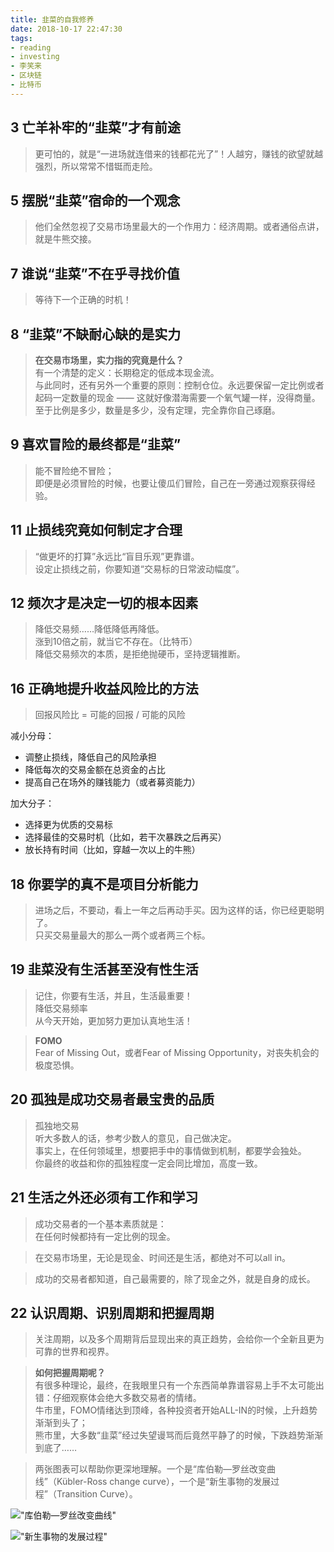 ```yaml
---
title: 韭菜的自我修养
date: 2018-10-17 22:47:30
tags:
- reading
- investing
- 李笑来
- 区块链
- 比特币
---
```


## 3 亡羊补牢的“韭菜”才有前途

> 更可怕的，就是“一进场就连借来的钱都花光了”！人越穷，赚钱的欲望就越强烈，所以常常不惜铤而走险。

## 5 摆脱“韭菜”宿命的一个观念

> 他们全然忽视了交易市场里最大的一个作用力：经济周期。或者通俗点讲，就是牛熊交接。

## 7 谁说“韭菜”不在乎寻找价值

> 等待下一个正确的时机！

## 8 “韭菜”不缺耐心缺的是实力

> **在交易市场里，实力指的究竟是什么？**   
> 有一个清楚的定义：长期稳定的低成本现金流。  
> 与此同时，还有另外一个重要的原则：控制仓位。永远要保留一定比例或者起码一定数量的现金 —— 这就好像潜海需要一个氧气罐一样，没得商量。至于比例是多少，数量是多少，没有定理，完全靠你自己琢磨。

## 9 喜欢冒险的最终都是“韭菜”

> 能不冒险绝不冒险；  
> 即便是必须冒险的时候，也要让傻瓜们冒险，自己在一旁通过观察获得经验。

## 11 止损线究竟如何制定才合理

> “做更坏的打算”永远比“盲目乐观”更靠谱。  
> 设定止损线之前，你要知道“交易标的日常波动幅度”。

## 12 频次才是决定一切的根本因素

> 降低交易频……降低降低再降低。  
> 涨到10倍之前，就当它不存在。（比特币）  
> 降低交易频次的本质，是拒绝抛硬币，坚持逻辑推断。

## 16 正确地提升收益风险比的方法

> 回报风险比 = 可能的回报 / 可能的风险  

减小分母：

* 调整止损线，降低自己的风险承担
* 降低每次的交易金额在总资金的占比
* 提高自己在场外的赚钱能力（或者募资能力）

加大分子：

* 选择更为优质的交易标
* 选择最佳的交易时机（比如，若干次暴跌之后再买）
* 放长持有时间（比如，穿越一次以上的牛熊）

## 18 你要学的真不是项目分析能力

> 进场之后，不要动，看上一年之后再动手买。因为这样的话，你已经更聪明了。  
> 只买交易量最大的那么一两个或者两三个标。

## 19 韭菜没有生活甚至没有性生活

> 记住，你要有生活，并且，生活最重要！  
> 降低交易频率  
> 从今天开始，更加努力更加认真地生活！

> **FOMO**  
> Fear of Missing Out，或者Fear of Missing Opportunity，对丧失机会的极度恐惧。

## 20 孤独是成功交易者最宝贵的品质

> 孤独地交易  
> 听大多数人的话，参考少数人的意见，自己做决定。  
> 事实上，在任何领域里，想要把手中的事情做到机制，都要学会独处。  
> 你最终的收益和你的孤独程度一定会同比增加，高度一致。

## 21 生活之外还必须有工作和学习

> 成功交易者的一个基本素质就是：  
> 在任何时候都持有一定比例的现金。

> 在交易市场里，无论是现金、时间还是生活，都绝对不可以all in。

> 成功的交易者都知道，自己最需要的，除了现金之外，就是自身的成长。

## 22 认识周期、识别周期和把握周期

> 关注周期，以及多个周期背后显现出来的真正趋势，会给你一个全新且更为可靠的世界和视界。

> **如何把握周期呢？**  
> 有很多种理论，最终，在我眼里只有一个东西简单靠谱容易上手不太可能出错：仔细观察体会绝大多数交易者的情绪。  
> 牛市里，FOMO情绪达到顶峰，各种投资者开始ALL-IN的时候，上升趋势渐渐到头了；  
> 熊市里，大多数“韭菜”经过失望谩骂而后竟然平静了的时候，下跌趋势渐渐到底了……

> 两张图表可以帮助你更深地理解。一个是“库伯勒—罗丝改变曲线”（Kübler-Ross change curve），一个是“新生事物的发展过程”（Transition Curve）。

!["库伯勒—罗丝改变曲线"](http://sinacloud.net/blog-image/change-curve.jpeg)  

!["新生事物的发展过程"](http://sinacloud.net/blog-image/transition-curve.jpeg)
